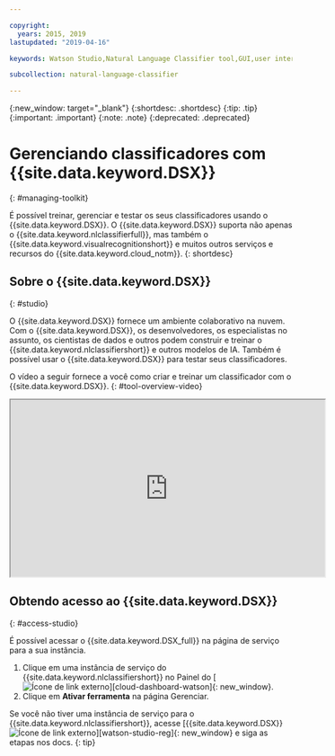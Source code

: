 ```yaml
---

copyright:
  years: 2015, 2019
lastupdated: "2019-04-16"

keywords: Watson Studio,Natural Language Classifier tool,GUI,user interface

subcollection: natural-language-classifier

---
```


{:new_window: target="_blank"}
{:shortdesc: .shortdesc}
{:tip: .tip}
{:important: .important}
{:note: .note}
{:deprecated: .deprecated}

# Gerenciando classificadores com  {{site.data.keyword.DSX}}
{: #managing-toolkit}

É possível treinar, gerenciar e testar os seus classificadores usando o {{site.data.keyword.DSX}}. O {{site.data.keyword.DSX}} suporta não apenas o {{site.data.keyword.nlclassifierfull}}, mas também o {{site.data.keyword.visualrecognitionshort}} e muitos outros serviços e recursos do {{site.data.keyword.cloud_notm}}.
{: shortdesc}

## Sobre o  {{site.data.keyword.DSX}}
{: #studio}

O {{site.data.keyword.DSX}} fornece um ambiente colaborativo na nuvem. Com o {{site.data.keyword.DSX}}, os desenvolvedores, os especialistas no assunto, os cientistas de dados e outros podem construir e treinar o {{site.data.keyword.nlclassifiershort}} e outros modelos de IA. Também é possível usar o {{site.data.keyword.DSX}} para testar seus classificadores.

O vídeo a seguir fornece a você como criar e treinar um classificador com o {{site.data.keyword.DSX}}.
{: #tool-overview-video}

<iframe class="embed-responsive-item" id="youtubeplayer" title="IBM Watson Studio: criar e treinar um Modelo de classificador de língua natural" type="text/html" width="560" height="315" src="https://www.youtube.com/embed/_gHeeX4lFwo" webkitallowfullscreen mozallowfullscreen allowfullscreen gesture="media" allow="encrypted-media"></iframe>

## Obtendo acesso ao  {{site.data.keyword.DSX}}
{: #access-studio}

É possível acessar o {{site.data.keyword.DSX_full}} na página de serviço para a sua instância.

1.  Clique em uma instância de serviço do {{site.data.keyword.nlclassifiershort}} no Painel do [ ![Ícone de link externo](../../icons/launch-glyph.svg "Ícone de link externo")][cloud-dashboard-watson]{: new_window}.
1.  Clique em **Ativar ferramenta** na página Gerenciar.

Se você não tiver uma instância de serviço para o {{site.data.keyword.nlclassifiershort}}, acesse [{{site.data.keyword.DSX}} ![Ícone de link externo](../../icons/launch-glyph.svg "Ícone de link externo")][watson-studio-reg]{: new_window} e siga as etapas nos docs.
{: tip}
